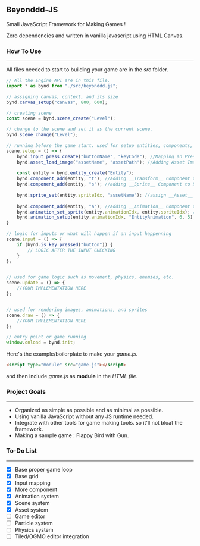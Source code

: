 ## Beyonddd-JS
Small JavaScript Framework for Making Games !

Zero dependencies and written in vanilla javascript using HTML Canvas.

### How To Use
---
All files needed to start to building your game are in the *src* folder.

``` javascript
// All the Engine API are in this file.
import * as bynd from "./src/beyonddd.js";

// assigning canvas, context, and its size 
bynd.canvas_setup("canvas", 800, 600); 

// creating scene
const scene = bynd.scene_create("Level"); 

// change to the scene and set it as the current scene.
bynd.scene_change("Level");

// running before the game start. used for setup entities, components, inputs etc. 
scene.setup = () => {
	bynd.input_press_create("buttonName", "keyCode"); //Mapping an Press-able Input
	bynd.asset_load_image("assetName", "assetPath"); //Adding Asset Image
	
	const entity = bynd.entity_create("Entity");
	bynd.component_add(entity, "t"); //adding __Transform__ Component to Entity 
	bynd.component_add(entity, "s"); //adding __Sprite__ Component to Entity
	
	bynd.sprite_set(entity.spriteIdx, "assetName"); //assign __Asset__ to Sprite 
	
	bynd.component_add(entity, "a"); //adding __Animation__ Component to Entity
	bynd.animation_set_sprite(entity.animationIdx, entity.spriteIdx); //set Sprite to Animation
	bynd.animation_setup(entity.animationIdx, "EntityAnimation", 6, 5); //setup Animation properties
}

// logic for inputs or what will happen if an input happenning
scene.input = () => {
	if (bynd.is_key_pressed("button")) {
		// LOGIC AFTER THE INPUT CHECKING
	}
};


// used for game logic such as movement, physics, enemies, etc. 
scene.update = () => {
	//YOUR IMPLEMENTATION HERE
};


// used for rendering images, animations, and sprites
scene.draw = () => {
	//YOUR IMPLEMENTATION HERE
};

// entry point or game running
window.onload = bynd.init;

```
Here's the example/boilerplate to make your *game.js*.

``` html
<script type="module" src="game.js"></script>
```
and then include *game.js* as **module** in the *HTML file*.

### Project Goals
---
- Organized as simple as possible and as minimal as possible.
- Using vanilla JavaScript without any JS runtime needed.
- Integrate with other tools for game making tools. so it'll not bloat the framework.
- Making a sample game : Flappy Bird with Gun.

### To-Do List
---
- [x] Base proper game loop
- [x] Base grid
- [X] Input mapping
- [X] More component
- [X] Animation system
- [X] Scene system
- [X] Asset system
- [ ] Game editor
- [ ] Particle system
- [ ] Physics system
- [ ] Tiled/OGMO editor integration
